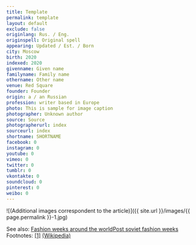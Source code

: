 ```yaml
---
title: Template
permalink: template
layout: default
exclude: false
originlang: Rus. / Eng.
originspell: Original spell
appearing: Updated / Est. / Born
city: Moscow
birth: 2020
indexed: 2020
givenname: Given name
familyname: Family name
othername: Other name
venue: Red Square
founder: Founder
origin: a / an Russian
profession: writer based in Europe
photo: This is sample for image caption
photographer: Unknown author
source: Source
photographerurl: index
sourceurl: index
shortname: SHORTNAME
facebook: 0
instagram: 0
youtube: 0
vimeo: 0
twitter: 0
tumblr: 0
vkontakte: 0
soundcloud: 0
pinterest: 0
weibo: 0
---
```


![(Additional images correspondent to the article)]({{ site.url }}/images/{{ page.permalink }}-1.jpg)

See also: [Fashion weeks around the world](fashion-weeks-around-the-world)[Post soviet fashion weeks](post-soviet-fashion-weeks) Footnotes: [[1]](#a1) <span id="f1"></span> [(Wikipedia)](index)
